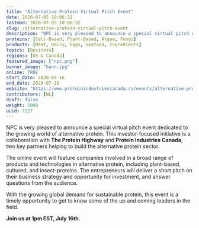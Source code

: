```yaml
---
title: "Alternative Protein Virtual Pitch Event"
date: 2020-07-05 10:06:32
lastmod: 2020-07-05 10:06:32
slug: /alternative-protein-virtual-pitch-event
description: "NPC is very pleased to announce a special virtual pitch event dedicated to the growing world of alternative protein. This investor-focused initiative is a collaboration with The Protein Highway and Protein Industries Canada, two key partners helping to build the alternative protein sector."
proteins: [Cell-Based, Plant-Based, Algae, Fungi]
products: [Meat, Dairy, Eggs, Seafood, Ingredients]
topics: [Business]
regions: [US & Canada]
featured_image: ["npc.png"]
banner_image: "bann.jpg"
online: TRUE
start_date: 2020-07-16
end_date: 2020-07-16
website: "https://www.proteinindustriescanada.ca/events/alternative-protein-virtual-pitch-event-presented-by-npc"
contributors: [NL]
draft: false
weight: 5000
uuid: 7227
---
```

<p>NPC is very pleased to announce a special virtual pitch event dedicated to the growing world of alternative protein. This investor-focused initiative is a collaboration with <strong>The Protein Highway</strong> and <strong>Protein Industries Canada</strong>, two key partners helping to build the alternative protein sector.</p>
<p>The online event will feature companies involved in a broad range of products and technologies in alternative protein, including plant-based, cultured, and insect-proteins. The entrepreneurs will deliver a short pitch on their business strategy and opportunity for investment, and answer questions from the audience.</p>
<p>With the growing global demand for sustainable protein, this event is a timely opportunity to get to know some of the up and coming leaders in the field.</p>
<p><strong>Join us at 1pm EST, July 16th.</strong></p>
